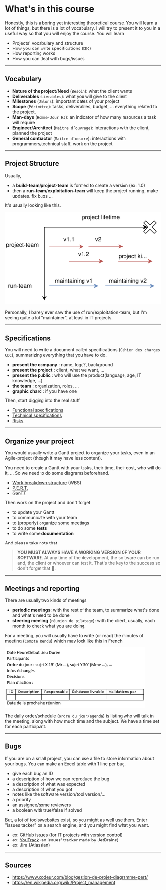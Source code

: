 # What's in this course

Honestly, this is a boring yet interesting theoretical course. You will learn a lot of things, but there is a lot of vocabulary. I will try to present it to you in a useful way so that you will enjoy the course. You will learn

* Projects' vocabulary and structure
* How you can write specifications (``CDC``)
* How reporting works
* How you can deal with bugs/issues

<hr class="sl">

## Vocabulary

* **Nature of the project**/**Need** (``Besoin``): what the client wants
* **Deliverables** (``Livrables``): what you will give to the client
* **Milestones** (``Jalons``): important dates of your project
* **Scope** (``Périmètre``): tasks, deliverables, budget, ... everything related to the project.
* **Man-days** (`Homme-Jour HJ`): an indicator of how many resources a task will require
* **Engineer**/**Architect** (``Maitre d’ouvrage``): interactions with the client, planned the project
* **General contractor** (``Maitre d’oeuvre``): interactions with programmers/technical staff, work on the project

<hr class="sr">

## Project Structure

Usually,

* a **build-team**/**project-team** is formed to create a version (ex: 1.0)
* then a **run-team**/**exploitation-team** will keep the project running, make updates, fix bugs ...

It's usually looking like this.

![Project lifetime](lifecycle.svg)

Personally, I barely ever saw the use of run/exploitation-team, but I'm seeing quite a lot "maintainer", at least in IT projects.

<hr class="sl">

## Specifications

You will need to write a document called specifications (``Cahier des charges CDC``), summarizing everything that you have to do.

* **present the company**  : name, logo?, background
* **present the project** : client, what we want, ...
* **present the public** : who will use the product(language, age, IT knowledge, ...)
* **the team** : organization, roles, ...
* **graphic chard** : if you have one

Then, start digging into the real stuff

* [Functional specifications](cdc/fs.md)
* [Technical specifications](cdc/ts.md)
* [Risks](cdc/risks.md)

<hr class="sr">

## Organize your project

You would usually write a Gantt project to organize your tasks, even in an Agile-project (though it may have less content).

You need to create a Gantt with your tasks, their time, their cost, who will do it, ... So we need to do some diagrams beforehand.

* [Work breakdown structure](tools/wbs.md) (WBS)
* [P.E.R.T.](tools/pert.md)
* [GanTT](tools/gantt.md)

Then work on the project and don't forget

* to update your Gantt
* to communicate with your team
* to (properly) organize some meetings
* to do some **tests**
* to write some **documentation**

And please take note that

> **YOU MUST ALWAYS HAVE A WORKING VERSION OF YOUR SOFTWARE**. At any time of the development, the software can be run and, the client or whoever can test it. That's the key to the success so don't forget that 🧐.

<hr class="sl">

## Meetings and reporting

There are usually two kinds of meetings

* **periodic meetings**: with the rest of the team, to summarize what's done and what's need to be done
* **steering meeting** (``réunion de pilotage``): with the client, usually, each month to check what you are doing.
  
For a meeting, you will usually have to write (or read) the minutes of meeting (``Compte Rendu``) which may look like this in French

![minutes of meeting in French](tools/images/cr.png)

The daily order/schedule (``ordre du jour/agenda``) is listing who will talk in the meeting, along with how much time and the subject. We have a time set for each participant.

<hr class="sr">

## Bugs

If you are on a small project, you can use a file to store information about your bugs. You can make an Excel table with 1 line per bug.

* give each bug an ID
* a description of how we can reproduce the bug
* a description of what was expected
* a description of what you got
* notes like the software version/tool version/...
* a priority
* an assignee/some reviewers
* a boolean with true/false if solved

But, a lot of tools/websites exist, so you might as well use them. Enter "issues tacker" on a search engine, and you might find what you want. 

* ex: GitHub issues (for IT projects with version control)
* ex: [YouTrack](https://www.jetbrains.com/youtrack/) (an issues' tracker made by JetBrains)
* ex: Jira (Atlassian)

<hr class="sl">

## Sources

* <https://www.codeur.com/blog/gestion-de-projet-diagramme-pert/>
* <https://en.wikipedia.org/wiki/Project_management>